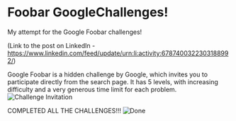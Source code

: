# Foobar GoogleChallenges!
My attempt for the Google Foobar challenges!

(Link to the post on LinkedIn - https://www.linkedin.com/feed/update/urn:li:activity:6787400322303188992/)

Google Foobar is a hidden challenge by Google, which invites you to participate directly from the search page. It has 5 levels, with increasing difficulty and a very generous time limit for each problem.
![Challenge Invitation](https://user-images.githubusercontent.com/55951495/111038908-feebd900-8433-11eb-8985-e137a52409a4.jpeg)

COMPLETED ALL THE CHALLENGES!!!
![Done](https://user-images.githubusercontent.com/55951495/114306283-23df7480-9ae4-11eb-9d44-631ff984baa5.PNG)
